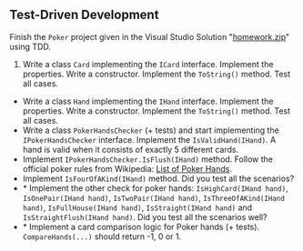 ## Test-Driven Development

Finish the `Poker` project given in the Visual Studio Solution "[homework.zip](https://github.com/jasssonpet/TelerikAcademy/raw/master/Programming/4.HighQualityCode/12.TestDrivenDevelopment/homework.zip)" using TDD.

1. Write a class `Card` implementing the `ICard` interface. Implement the properties. Write a constructor. Implement the `ToString()` method. Test all cases.
* Write a class `Hand` implementing the `IHand` interface. Implement the properties. Write a constructor. Implement the `ToString()` method. Test all cases.
* Write a class `PokerHandsChecker` (+ tests) and start implementing the `IPokerHandsChecker` interface. Implement the `IsValidHand(IHand)`. A hand is valid when it consists of exactly 5 different cards.
* Implement `IPokerHandsChecker.IsFlush(IHand)` method. Follow the official poker rules from Wikipedia: [List of Poker Hands](http://en.wikipedia.org/wiki/List_of_poker_hands).
* Implement `IsFourOfAKind(IHand)` method. Did you test all the scenarios?
* \* Implement the other check for poker hands: `IsHighCard(IHand hand)`, `IsOnePair(IHand hand)`, `IsTwoPair(IHand hand)`, `IsThreeOfAKind(IHand hand)`, `IsFullHouse(IHand hand)`, `IsStraight(IHand hand)` and `IsStraightFlush(IHand hand)`. Did you test all the scenarios well?
* \* Implement a card comparison logic for Poker hands (+ tests). `CompareHands(...)` should return -1, 0 or 1.
